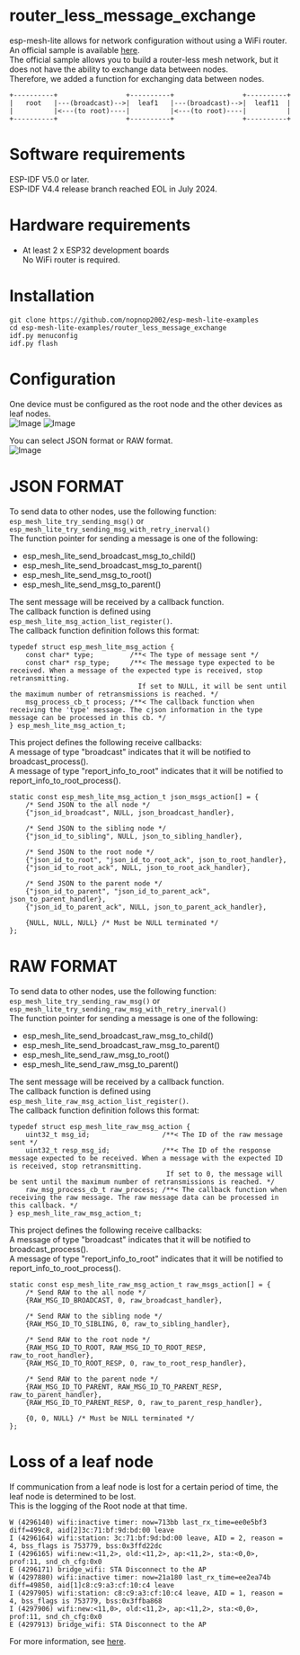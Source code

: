 # router_less_message_exchange
esp-mesh-lite allows for network configuration without using a WiFi router.   
An official sample is available [here](https://github.com/espressif/esp-mesh-lite/tree/master/examples/no_router).   
The official sample allows you to build a router-less mesh network, but it does not have the ability to exchange data between nodes.   
Therefore, we added a function for exchanging data between nodes.   
```
+----------+                 +----------+                 +----------+
|   root   |---(broadcast)-->|  leaf1   |---(broadcast)-->|  leaf11  |
|          |<---(to root)----|          |<---(to root)----|          |
+----------+                 +----------+                 +----------+
```

# Software requirements
ESP-IDF V5.0 or later.   
ESP-IDF V4.4 release branch reached EOL in July 2024.   

# Hardware requirements
- At least 2 x ESP32 development boards   
	No WiFi router is required.

# Installation
```
git clone https://github.com/nopnop2002/esp-mesh-lite-examples
cd esp-mesh-lite-examples/router_less_message_exchange
idf.py menuconfig
idf.py flash
```

# Configuration   
One device must be configured as the root node and the other devices as leaf nodes.   
![Image](https://github.com/user-attachments/assets/28ee4b1b-541a-4bc0-9d20-4c70e0e60452)
![Image](https://github.com/user-attachments/assets/28cef279-6672-486e-bd79-1448451e1fec)

You can select JSON format or RAW format.   
![Image](https://github.com/user-attachments/assets/cac6c9ed-b503-4beb-b960-d01f98d0a8ea)



# JSON FORMAT   
To send data to other nodes, use the following function:   
```esp_mesh_lite_try_sending_msg()``` or ```esp_mesh_lite_try_sending_msg_with_retry_inerval()```   
The function pointer for sending a message is one of the following:   
- esp_mesh_lite_send_broadcast_msg_to_child()   
- esp_mesh_lite_send_broadcast_msg_to_parent()   
- esp_mesh_lite_send_msg_to_root()   
- esp_mesh_lite_send_msg_to_parent()   

The sent message will be received by a callback function.   
The callback function is defined using ```esp_mesh_lite_msg_action_list_register()```.   
The callback function definition follows this format:   
```
typedef struct esp_mesh_lite_msg_action {
    const char* type;         /**< The type of message sent */
    const char* rsp_type;     /**< The message type expected to be received. When a message of the expected type is received, stop retransmitting.
                                If set to NULL, it will be sent until the maximum number of retransmissions is reached. */
    msg_process_cb_t process; /**< The callback function when receiving the 'type' message. The cjson information in the type message can be processed in this cb. */
} esp_mesh_lite_msg_action_t;
```

This project defines the following receive callbacks:   
A message of type "broadcast" indicates that it will be notified to broadcast_process().   
A message of type "report_info_to_root" indicates that it will be notified to report_info_to_root_process().   
```
static const esp_mesh_lite_msg_action_t json_msgs_action[] = {
    /* Send JSON to the all node */
    {"json_id_broadcast", NULL, json_broadcast_handler},

    /* Send JSON to the sibling node */
    {"json_id_to_sibling", NULL, json_to_sibling_handler},

    /* Send JSON to the root node */
    {"json_id_to_root", "json_id_to_root_ack", json_to_root_handler},
    {"json_id_to_root_ack", NULL, json_to_root_ack_handler},

    /* Send JSON to the parent node */
    {"json_id_to_parent", "json_id_to_parent_ack", json_to_parent_handler},
    {"json_id_to_parent_ack", NULL, json_to_parent_ack_handler},

    {NULL, NULL, NULL} /* Must be NULL terminated */
};
```


# RAW FORMAT   
To send data to other nodes, use the following function:   
```esp_mesh_lite_try_sending_raw_msg()``` or ```esp_mesh_lite_try_sending_raw_msg_with_retry_inerval()```   
The function pointer for sending a message is one of the following:   
- esp_mesh_lite_send_broadcast_raw_msg_to_child()   
- esp_mesh_lite_send_broadcast_raw_msg_to_parent()   
- esp_mesh_lite_send_raw_msg_to_root()   
- esp_mesh_lite_send_raw_msg_to_parent()   

The sent message will be received by a callback function.   
The callback function is defined using ```esp_mesh_lite_raw_msg_action_list_register()```.   
The callback function definition follows this format:   
```
typedef struct esp_mesh_lite_raw_msg_action {
    uint32_t msg_id;                  /**< The ID of the raw message sent */
    uint32_t resp_msg_id;             /**< The ID of the response message expected to be received. When a message with the expected ID is received, stop retransmitting.
                                       If set to 0, the message will be sent until the maximum number of retransmissions is reached. */
    raw_msg_process_cb_t raw_process; /**< The callback function when receiving the raw message. The raw message data can be processed in this callback. */
} esp_mesh_lite_raw_msg_action_t;
```

This project defines the following receive callbacks:   
A message of type "broadcast" indicates that it will be notified to broadcast_process().   
A message of type "report_info_to_root" indicates that it will be notified to report_info_to_root_process().   

```
static const esp_mesh_lite_raw_msg_action_t raw_msgs_action[] = {
    /* Send RAW to the all node */
    {RAW_MSG_ID_BROADCAST, 0, raw_broadcast_handler},

    /* Send RAW to the sibling node */
    {RAW_MSG_ID_TO_SIBLING, 0, raw_to_sibling_handler},

    /* Send RAW to the root node */
    {RAW_MSG_ID_TO_ROOT, RAW_MSG_ID_TO_ROOT_RESP, raw_to_root_handler},
    {RAW_MSG_ID_TO_ROOT_RESP, 0, raw_to_root_resp_handler},

    /* Send RAW to the parent node */
    {RAW_MSG_ID_TO_PARENT, RAW_MSG_ID_TO_PARENT_RESP, raw_to_parent_handler},
    {RAW_MSG_ID_TO_PARENT_RESP, 0, raw_to_parent_resp_handler},

    {0, 0, NULL} /* Must be NULL terminated */
};
```

# Loss of a leaf node   
If communication from a leaf node is lost for a certain period of time, the leaf node is determined to be lost.   
This is the logging of the Root node at that time.   
```
W (4296140) wifi:inactive timer: now=713bb last_rx_time=ee0e5bf3 diff=499c8, aid[2]3c:71:bf:9d:bd:00 leave
I (4296164) wifi:station: 3c:71:bf:9d:bd:00 leave, AID = 2, reason = 4, bss_flags is 753779, bss:0x3ffd22dc
I (4296165) wifi:new:<11,2>, old:<11,2>, ap:<11,2>, sta:<0,0>, prof:11, snd_ch_cfg:0x0
E (4296171) bridge_wifi: STA Disconnect to the AP
W (4297880) wifi:inactive timer: now=21a180 last_rx_time=ee2ea74b diff=49850, aid[1]c8:c9:a3:cf:10:c4 leave
I (4297905) wifi:station: c8:c9:a3:cf:10:c4 leave, AID = 1, reason = 4, bss_flags is 753779, bss:0x3ffba868
I (4297906) wifi:new:<11,0>, old:<11,2>, ap:<11,2>, sta:<0,0>, prof:11, snd_ch_cfg:0x0
E (4297913) bridge_wifi: STA Disconnect to the AP
```


For more information, see [here](https://github.com/espressif/esp-mesh-lite/blob/master/components/mesh_lite/include/esp_mesh_lite_core.h).   

